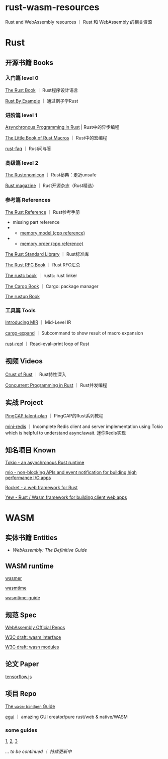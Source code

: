 # rust-wasm-resources
Rust and WebAssembly resources ｜ Rust 和 WebAssembly 的相关资源

# Rust

## 开源书籍 Books

### 入门篇 level 0
[The Rust Book](https://doc.rust-lang.org/book/) ｜ Rust程序设计语言

[Rust By Example](https://doc.rust-lang.org/rust-by-example/) ｜ 通过例子学Rust

### 进阶篇 level 1
[Asynchronous Programming in Rust](https://rust-lang.github.io/async-book) | Rust中的异步编程

[The Little Book of Rust Macros](https://danielkeep.github.io/tlborm/book/index.html) ｜ Rust中的宏编程

[rust-faq](https://github.com/dtolnay/rust-faq) ｜ Rust问与答

### 高级篇 level 2
[The Rustonomicon](https://doc.rust-lang.org/nomicon/) ｜ Rust秘典：走近unsafe

[Rust magazine](https://rustmagazine.github.io/rust_magazine_2021/index.html) ｜ Rust开源杂志（Rust精选）

### 参考篇 References
[The Rust Reference](https://doc.rust-lang.org/reference/introduction.html) ｜ Rust参考手册

- missing part reference
- - [memory model (cpp reference)](https://en.cppreference.com/w/cpp/language/memory_model)
- - [memory order (cpp reference)](https://en.cppreference.com/w/c/atomic/memory_order)

[The Rust Standard Library](https://doc.rust-lang.org/std/) ｜ Rust标准库

[The Rust RFC Book](https://rust-lang.github.io/rfcs/introduction.html) ｜ Rust RFC汇总

[The rustc book](https://doc.bccnsoft.com/docs/rust-1.36.0-docs-html/rustc/print.html#what-is-rustc) ｜ rustc: rust linker

[The Cargo Book](https://doc.rust-lang.org/cargo/) ｜ Cargo: package manager

[The rustup Book](https://rust-lang.github.io/rustup/)

### 工具篇 Tools
[Introducing MIR](https://blog.rust-lang.org/2016/04/19/MIR.html) ｜ Mid-Level IR

[cargo-expand](https://github.com/dtolnay/cargo-expand) ｜ Subcommand to show result of macro expansion

[rust-repl](https://replit.com/new/rust) ｜ Read–eval–print loop of Rust


## 视频 Videos
[Crust of Rust](https://www.youtube.com/watch?v=rAl-9HwD858&list=PLqbS7AVVErFiWDOAVrPt7aYmnuuOLYvOa) ｜ Rust特性深入

[Concurrent Programming in Rust](https://www.youtube.com/playlist?list=PL5aMzERQ_OZ9j40DJNlsem2qAGoFbfwb4) ｜ Rust并发编程

## 实战 Project
[PingCAP talent-plan](https://github.com/pingcap/talent-plan) ｜ PingCAP的Rust系列教程

[mini-redis](https://github.com/tokio-rs/mini-redis) ｜ Incomplete Redis client and server implementation using Tokio which is helpful to understand async/await. 迷你Redis实现

## 知名项目 Known
[Tokio - an asynchronous Rust runtime](https://github.com/tokio-rs/tokio)

[mio - non-blocking APIs and event notification for building high performance I/O apps](https://github.com/tokio-rs/mio)

[Rocket - a web framework for Rust](https://github.com/SergioBenitez/Rocket/tree/v0.5-rc)

[Yew - Rust / Wasm framework for building client web apps](https://github.com/yewstack/yew)

# WASM

## 实体书籍 Entities
- *WebAssembly: The Definitive Guide*

## WASM runtime
[wasmer](https://github.com/wasmerio/wasmer)

[wasmtime](https://github.com/bytecodealliance/wasmtime)

[wasmtime-guide](https://docs.wasmtime.dev/)

## 规范 Spec
[WebAssembly Official Repos](https://github.com/WebAssembly)

[W3C draft: wasm interface](https://webassembly.github.io/spec/js-api/)

[W3C draft: wasn modules](https://webassembly.github.io/esm-integration/js-api/index.html#esm-integration)

## 论文 Paper
[tensorflow.js](https://arxiv.org/pdf/1901.05350.pdf)

## 项目 Repo
[The `wasm-bindgen` Guide](https://rustwasm.github.io/wasm-bindgen/introduction.html)

[egui](https://github.com/emilk/egui) ｜ amazing GUI creator/pure rust/web & native/WASM

### some guides
[1](https://www.joshfinnie.com/blog/using-webassembly-created-in-rust-for-fast-react-components/),
[2](https://www.lirui.tech/post/2022/bf75512a88f1.html), 
[3](https://training.linuxfoundation.org/blog/how-wasi-makes-containerization-more-efficient/#:~:text=WASI%20on%20servers%2C%20or%20REPLACING,of%20the%20host%20operating%20system.)



*... to be continued ｜ 持续更新中*
